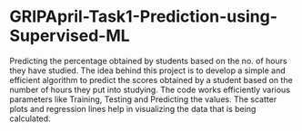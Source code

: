 # GRIPApril-Task1-Prediction-using-Supervised-ML
Predicting the percentage obtained by students based on the no. of hours they have studied.
The idea behind this project is to develop a simple and efficient algorithm to predict the scores obtained by a student based on the number of hours they put into studying.
The code works efficiently various parameters like Training, Testing and Predicting the values. 
The scatter plots and regression lines help in visualizing the data that is being calculated. 
